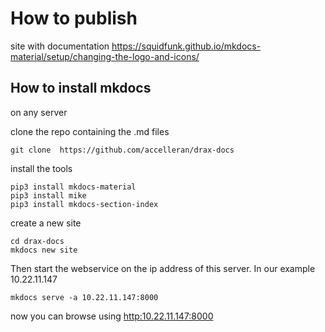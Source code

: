 # How to publish

site with documentation
https://squidfunk.github.io/mkdocs-material/setup/changing-the-logo-and-icons/

## How to install mkdocs
on any server 

clone the repo containing the .md files
```
git clone  https://github.com/accelleran/drax-docs
```

install the tools
``` 
pip3 install mkdocs-material
pip3 install mike
pip3 install mkdocs-section-index
```

create a new site
```
cd drax-docs
mkdocs new site
```

Then start the webservice on the ip address of this server. In our example 10.22.11.147

```
mkdocs serve -a 10.22.11.147:8000     
```

now you can browse using [http:10.22.11.147:8000](http://10.22.11.147:8000/drax-docs/)


